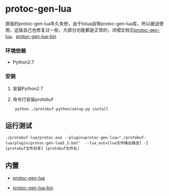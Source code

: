 # protoc-gen-lua
原版的protoc-gen-lua年久失修，由于tolua自带protoc-gen-lua库，所以被迫使用，这版自己也修复过一些，大部分功能都是正常的，详细文档见[protoc-gen-lua](https://github.com/sean-lin/protoc-gen-lua/blob/master/README.md)、[protoc-gen-lua-bin](https://github.com/u0u0/protoc-gen-lua-bin/blob/master/readme.md)

### 环境依赖

- Python2.7

### 安装

1. 安装Python2.7

2. 命令行安装protobuf

        python ./protobuf-python/setup.py install

## 运行测试

    ./protobuf-lua/protoc.exe --plugin=protoc-gen-lua="./protobuf-lua/plugin/protoc-gen-lua5_3.bat"  --lua_out=[lua文件输出路径] -I [protobuf文件目录] [protobuf文件名]

## 内置

* [protoc-gen-lua](https://github.com/sean-lin/protoc-gen-lua)

* [protoc-gen-lua-bin](https://github.com/u0u0/protoc-gen-lua-bin)
